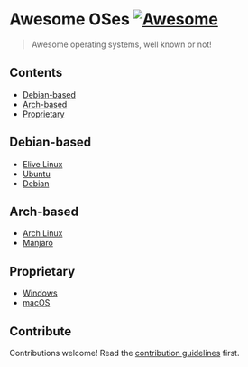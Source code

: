 # Awesome OSes [![Awesome](https://awesome.re/badge.svg)](https://awesome.re)

> Awesome operating systems, well known or not!


## Contents

- [Debian-based](#debian-based)
- [Arch-based](#arch-based)
- [Proprietary](#proprietary)


## Debian-based

- [Elive Linux](https://elivecd.org)
- [Ubuntu](https://ubuntu.com/)
- [Debian](https://debian.org)


## Arch-based

- [Arch Linux](https://archlinux.org/)
- [Manjaro](https://manjaro.org)

## Proprietary

- [Windows](https://microsoft.com) 
- [macOS](https://apple.com/mac)


## Contribute

Contributions welcome! Read the [contribution guidelines](contributing.md) first.
